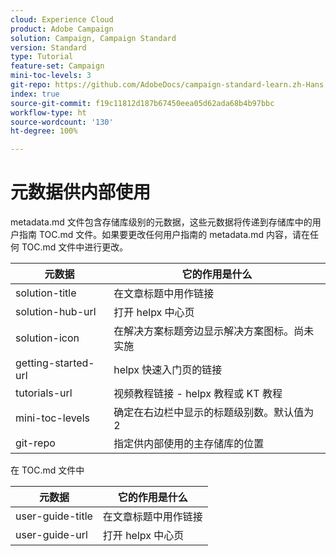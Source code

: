 ```yaml
---
cloud: Experience Cloud
product: Adobe Campaign
solution: Campaign, Campaign Standard
version: Standard
type: Tutorial
feature-set: Campaign
mini-toc-levels: 3
git-repo: https://github.com/AdobeDocs/campaign-standard-learn.zh-Hans
index: true
source-git-commit: f19c11812d187b67450eea05d62ada68b4b97bbc
workflow-type: ht
source-wordcount: '130'
ht-degree: 100%

---
```



# 元数据供内部使用

metadata.md 文件包含存储库级别的元数据，这些元数据将传递到存储库中的用户指南 TOC.md 文件。如果要更改任何用户指南的 metadata.md 内容，请在任何 TOC.md 文件中进行更改。

| 元数据 | 它的作用是什么 |
|--- |--- |
| solution-title | 在文章标题中用作链接 |
| solution-hub-url | 打开 helpx 中心页 |
| solution-icon | 在解决方案标题旁边显示解决方案图标。尚未实施 |
| getting-started-url | helpx 快速入门页的链接 |
| tutorials-url | 视频教程链接 - helpx 教程或 KT 教程 |
| mini-toc-levels | 确定在右边栏中显示的标题级别数。默认值为 2 |
| git-repo | 指定供内部使用的主存储库的位置 |

在 TOC.md 文件中

| 元数据 | 它的作用是什么 |
|--- |--- |
| user-guide-title | 在文章标题中用作链接 |
| user-guide-url | 打开 helpx 中心页 |
